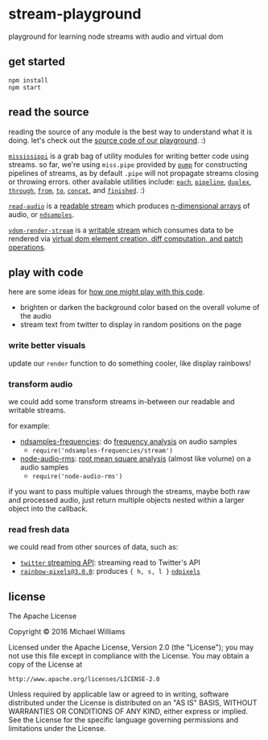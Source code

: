 # stream-playground

playground for learning node streams with audio and virtual dom

## get started

```
npm install
npm start
```

## read the source

reading the source of any module is the best way to understand what it is doing. let's check out the [source code of our playground](./play/index.js). :)

[`mississippi`](https://github.com/maxogden/mississippi) is a grab bag of utility modules for writing better code using streams. so far, we're using `miss.pipe` provided by [`pump`](https://github.com/mafintosh/pump) for constructing pipelines of streams, as by default `.pipe` will not propagate streams closing or throwing errors. other available utilities include: [`each`](https://github.com/maxogden/mississippi#each), [`pipeline`](https://github.com/maxogden/mississippi#pipeline), [`duplex`](https://github.com/maxogden/mississippi#duplex), [`through`](https://github.com/maxogden/mississippi#through), [`from`](https://github.com/maxogden/mississippi#from), [`to`](https://github.com/maxogden/mississippi#to), [`concat`](https://github.com/maxogden/mississippi#concat), and [`finished`](https://github.com/maxogden/mississippi#finished). :)

[`read-audio`](https://github.com/livejs/read-audio) is a [readable stream](https://nodejs.org/api/stream.html#stream_class_stream_readable) which produces [n-dimensional arrays](https://github.com/scijs/ndarray) of audio, or [`ndsamples`](https://github.com/livejs/ndsamples).

[`vdom-render-stream`](https://github.com/ahdinosaur/vdom-render-stream) is a [writable stream](https://nodejs.org/api/stream.html#stream_class_stream_writable) which consumes data to be rendered via [virtual dom element creation, diff computation, and patch operations](https://www.npmjs.com/package/virtual-dom).

## play with code

here are some ideas for [how one might play with this code](http://rawgit.com/ahdinosaur/svg-oscilloscope/gh-pages/index.html).

- brighten or darken the background color based on the overall volume of the audio
- stream text from twitter to display in random positions on the page

### write better visuals

update our `render` function to do something cooler, like display rainbows!

### transform audio

we could add some transform streams in-between our readable and writable streams.

for example:

- [ndsamples-frequencies](https://github.com/ahdinosaur/ndsamples-frequencies): do [frequency analysis](https://en.wikipedia.org/wiki/Fast_Fourier_transform) on audio samples
  - `require('ndsamples-frequencies/stream')`
- [node-audio-rms](https://github.com/livejs/node-audio-rms): [root mean square analysis](https://en.wikipedia.org/wiki/Root_mean_square) (almost like volume) on a audio samples
  - `require('node-audio-rms')`

if you want to pass multiple values through the streams, maybe both raw and processed audio, just return multiple objects nested within a larger object into the callback.

### read fresh data

we could read from other sources of data, such as:

- [`twitter` streaming API](https://www.npmjs.com/package/twitter#streaming-api): streaming read to Twitter's API
- [`rainbow-pixels@3.0.0`](https://github.com/ahdinosaur/rainbow-pixels/tree/00efd66db7ef3a44cc695898b313102392a727bc): produces `{ h, s, l }` [`ndpixels`](https://github.com/livejs/ndpixels)

## license

The Apache License

Copyright &copy; 2016 Michael Williams

Licensed under the Apache License, Version 2.0 (the "License");
you may not use this file except in compliance with the License.
You may obtain a copy of the License at

    http://www.apache.org/licenses/LICENSE-2.0

Unless required by applicable law or agreed to in writing, software
distributed under the License is distributed on an "AS IS" BASIS,
WITHOUT WARRANTIES OR CONDITIONS OF ANY KIND, either express or implied.
See the License for the specific language governing permissions and
limitations under the License.

